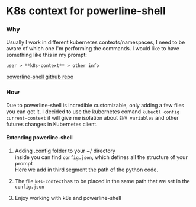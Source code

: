 # K8s context for powerline-shell

### Why
Usually I work in different kubernetes contexts/namespaces, I need to be aware of which one I'm performing the commands.
I would like to have something like this in my prompt:

`user > **k8s-context** > other info`

[powerline-shell github repo](https://github.com/b-ryan/powerline-shell)

### How
Due to powerline-shell is incredible customizable, only adding a few files you can get it.
I decided to use the kubernetes comand `kubectl config current-context` it will give me isolation about `ENV variables` and other futures changes in Kubernetes client.

#### Extending powerline-shell
1. Adding .config folder to your ~/ directory  
  inside you can find `config.json`, which defines all the structure of your prompt  
  Here we add in third segment the path of the python code.

2. The file `k8s-context`has to be placed in the same path that we set in the `config.json`

3. Enjoy working with k8s and powerline-shell
